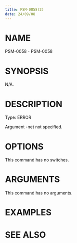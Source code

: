 ```yaml
---
title: PSM-0058(2)
date: 24/09/08
---
```


# NAME

PSM-0058 - PSM-0058

# SYNOPSIS

N/A.

# DESCRIPTION

Type: ERROR

Argument -net not specified.

# OPTIONS

This command has no switches.

# ARGUMENTS

This command has no arguments.

# EXAMPLES

# SEE ALSO
